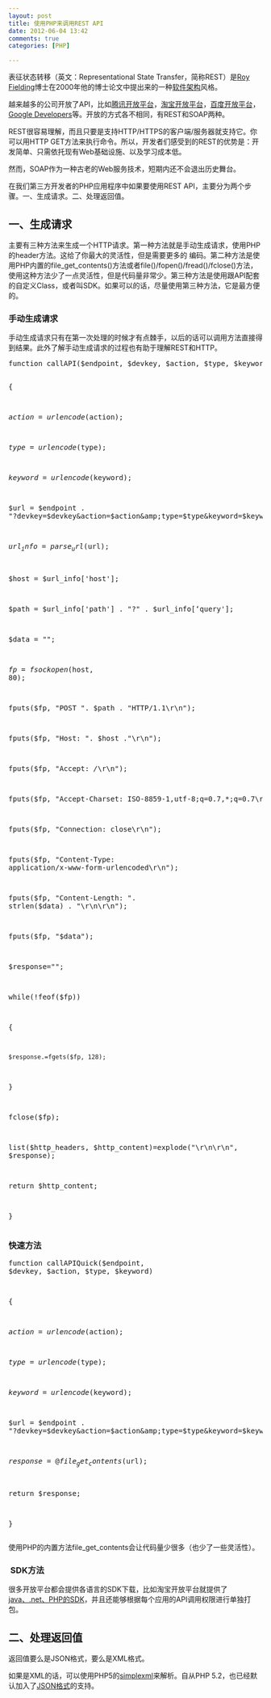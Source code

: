 ```yaml
---
layout: post
title: 使用PHP来调用REST API
date: 2012-06-04 13:42
comments: true
categories: [PHP]

---
```


表征状态转移（英文：Representational State Transfer，简称REST）是<a title="Roy Fielding（尚未撰写）" href="http://zh.wikipedia.org/w/index.php?title=Roy_Fielding&amp;action=edit&amp;redlink=1">Roy Fielding</a>博士在2000年他的博士论文中提出来的一种<a title="软件架构" href="http://zh.wikipedia.org/wiki/%E8%BD%AF%E4%BB%B6%E6%9E%B6%E6%9E%84">软件架构</a>风格。

越来越多的公司开放了API，比如<a href="http://open.qq.com/">腾讯开放平台</a>，<a href="http://open.taobao.com">淘宝开放平台</a>，<a href="http://open.baidu.com/">百度开放平台</a>，<a href="https://developers.google.com/">Google Developers</a>等。开放的方式各不相同，有REST和SOAP两种。

REST很容易理解，而且只要是支持HTTP/HTTPS的客户端/服务器就支持它。你可以用HTTP GET方法来执行命令。所以，开发者们感受到的REST的优势是：开发简单、只需依托现有Web基础设施、以及学习成本低。

然而，SOAP作为一种古老的Web服务技术，短期内还不会退出历史舞台。

在我们第三方开发者的PHP应用程序中如果要使用REST API，主要分为两个步骤。一、生成请求。二、处理返回值。
<h2>一、生成请求</h2>
主要有三种方法来生成一个HTTP请求。第一种方法就是手动生成请求，使用PHP的header方法。这给了你最大的灵活性，但是需要更多的 编码。第二种方法是使用PHP内置的file_get_contents()方法或者file()/fopen()/fread()/fclose()方法，使用这种方法少了一点灵活性，但是代码量非常少。第三种方法是使用跟API配套的自定义Class，或者叫SDK。如果可以的话，尽量使用第三种方法，它是最方便的。
<h3>手动生成请求</h3>
手动生成请求只有在第一次处理的时候才有点棘手，以后的话可以调用方法直接得到结果。此外了解手动生成请求的过程也有助于理解REST和HTTP。
<pre>function callAPI($endpoint, $devkey, $action, $type, $keyword)

{

  $action = urlencode($action);

  $type = urlencode($type);

  $keyword = urlencode($keyword);

  $url = $endpoint . "?devkey=$devkey&amp;action=$action&amp;type=$type&amp;keyword=$keyword";

  $url_info = parse_url($url);

  $host = $url_info['host'];

  $path = $url_info['path'] . "?" . $url_info[‘query'];

  $data = "";

  $fp=fsockopen($host, 80);

  fputs($fp, "POST ". $path . "HTTP/1.1\r\n");

  fputs($fp, "Host: ". $host ."\r\n");

  fputs($fp, "Accept: */*\r\n");

  fputs($fp, "Accept-Charset: ISO-8859-1,utf-8;q=0.7,*;q=0.7\r\n");

  fputs($fp, "Connection: close\r\n");

  fputs($fp, "Content-Type: application/x-www-form-urlencoded\r\n");

  fputs($fp, "Content-Length: ". strlen($data) . "\r\n\r\n");

  fputs($fp, "$data");

  $response="";

  while(!feof($fp))

  {

    $response.=fgets($fp, 128);

  }

  fclose($fp);

  list($http_headers, $http_content)=explode("\r\n\r\n", $response);

  return $http_content;

}</pre><h3>快速方法</h3><pre>function callAPIQuick($endpoint, $devkey, $action, $type, $keyword)

{

  $action = urlencode($action);

  $type = urlencode($type);

  $keyword = urlencode($keyword);

  $url = $endpoint . "?devkey=$devkey&amp;action=$action&amp;type=$type&amp;keyword=$keyword";

  $response = @file_get_contents($url);

  return $response;

}</pre>
使用PHP的内置方法file_get_contents会让代码量少很多（也少了一些灵活性）。
<h3> SDK方法</h3>
很多开放平台都会提供各语言的SDK下载，比如淘宝开放平台就提供了<a href="http://open.taobao.com/doc/detail.htm?id=34">java、.net、PHP的SDK</a>，并且还能够根据每个应用的API调用权限进行单独打包。
<h2>二、处理返回值</h2>
返回值要么是JSON格式，要么是XML格式。

如果是XML的话，可以使用PHP5的<a href="http://www.w3schools.com/php/php_xml_simplexml.asp">simplexml</a>来解析。自从PHP 5.2，也已经默认加入了<a href="http://www.ruanyifeng.com/blog/2011/01/json_in_php.html">JSON格式</a>的支持。

